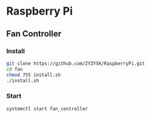 # Raspberry Pi
## Fan Controller
### Install
```sh
git clone https://github.com/ZYZYSK/RaspberryPi.git
cd fan
chmod 755 install.sh
./install.sh
```
### Start
```sh
systemctl start fan_controller
```